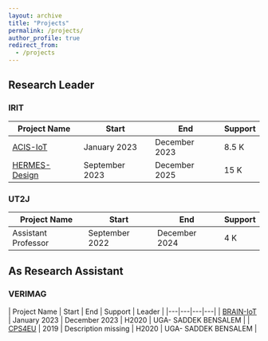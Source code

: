 ```yaml
---
layout: archive
title: "Projects"
permalink: /projects/
author_profile: true
redirect_from:
  - /projects
---
```



## Research Leader

### IRIT

| Project Name | Start | End | Support |
|---|---|---|---|
| [ACIS-IoT](https://acis-iot.github.io/) | January 2023 | December 2023 | 8.5 K |  
| [HERMES-Design](https://hermes-design.github.io/) | September 2023 |  December 2025 | 15 K |  

### UT2J

| Project Name | Start | End | Support |
|---|---|---|---|
| Assistant Professor | September 2022 | December 2024 | 4 K | 


## As Research Assistant

### VERIMAG

| Project Name | Start | End | Support | Leader |
|---|---|---|---|
| [BRAIN-IoT](https://www.brain-iot.eu/) | January 2023 | December 2023 | H2020 | UGA- SADDEK BENSALEM |
| [CPS4EU](https://cps4eu.eu/) | 2019 |  Description missing | H2020 | UGA- SADDEK BENSALEM | 
